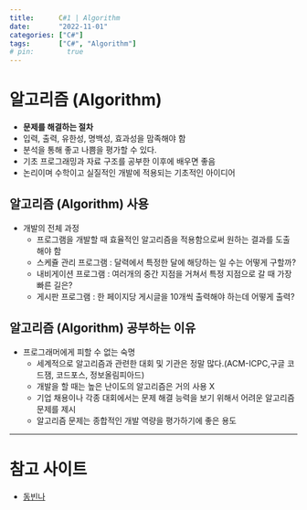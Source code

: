 ```yaml
---
title:      C#1 | Algorithm
date:       "2022-11-01"
categories: ["C#"]
tags:       ["C#", "Algorithm"]
# pin:        true
---
```


# 알고리즘 (Algorithm)
- **문제를 해결하는 절차**
- 입력, 출력, 유한성, 명백성, 효과성을 맘족해야 함
- 분석을 통해 좋고 나쁨을 평가할 수 있다.
- 기초 프로그래밍과 자료 구조를 공부한 이후에 배우면 좋음
- 논리이며 수학이고 실질적인 개발에 적용되는 기초적인 아이디어

## 알고리즘 (Algorithm) 사용
- 개발의 전체 과정
    - 프로그램을 개발할 때 효율적인 알고리즘을 적용함으로써 원하는 결과를 도출해야 함
    - 스케쥴 관리 프로그램 : 달력에서 특정한 달에 해당하는 일 수는 어떻게 구할까?
    - 내비게이션 프로그램 : 여러개의 중간 지점을 거쳐서 특정 지점으로 갈 때 가장 빠른 길은?
    - 게시판 프로그램 : 한 페이지당 게시글을 10개씩 출력해야 하는데 어떻게 출력?

## 알고리즘 (Algorithm) 공부하는 이유
- 프로그래머에게 피할 수 없는 숙명
    - 세계적으로 알고리즘과 관련한 대회 및 기관은 정말 많다.(ACM-ICPC,구글 코드잼, 코드포스, 정보올림피아드)
    - 개발을 할 때는 높은 난이도의 알고리즘은 거의 사용 X
    - 기업 채용이나 각종 대회에서는 문제 해결 능력을 보기 위해서 어려운 알고리즘 문제를 제시
    - 알고리즘 문제는 종합적인 개발 역량을 평가하기에 좋은 용도





---

# 참고 사이트
- [동빈나](https://www.youtube.com/watch?v=qQ5iLNjpxSk&list=PLRx0vPvlEmdDHxCvAQS1_6XV4deOwfVrz&index=1)